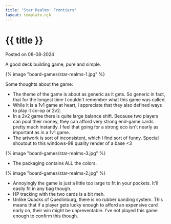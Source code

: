 ```yaml
---
title: "Star Realms: Frontiers"
layout: template.njk
---
```


<div class="post-header">
    <h1 class="post-title">{{ title }}</h1>
    <p class="post-metadata">Posted on 08-08-2024</p>
</div>

A good deck building game, pure and simple. 

{% image "board-games/star-realms-1.jpg" %}

Some thoughts about the game:

- The theme of the game is about as generic as it gets. So generic in fact, that for the longest time I couldn't remember what this game was called.
- While it is a 1v1 game at heart, I appreciate that they also defined ways to play it co-op or 2v2.
- In a 2v2 game there is quite large balance shift. Because two players can pool their money, they can afford very strong end-game cards pretty much instantly. I feel that going for a strong eco isn't nearly as important as in a 1v1 game.
- The artwork is sort of inconsistent, which I find sort of funny. Special shoutout to this windows-98 quality render of a base <3

{% image "board-games/star-realms-3.jpg" %}

- The packaging contains ALL the colors.

{% image "board-games/star-realms-2.jpg" %}

- Annoyingly the game is just a little too large to fit in your pockets. It'll easily fit in any bag though.
- HP tracking with the two cards is a bit meh.
- Unlike Quacks of Quedlinburg, there is no rubber banding system. This means that if a player gets lucky enough to afford an expensive card early on, their win might be unpreventable. I've not played this game enough to confirm this though. 
